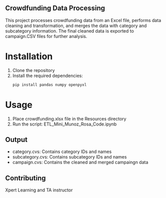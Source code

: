 ## Crowdfunding Data Processing
This project processes crowdfunding data from an Excel file, performs data cleaning and transformation, and merges the data with category and subcategory information. The final cleaned data is exported to campaign.CSV files for further analysis.

# Installation
1. Clone the repository
2. Install the required dependencies:
   ```bash
   pip install pandas numpy openpyxl
   ```
# Usage
1. Place crowdfunding.xlsx file in the Resources directory
2. Run the script:  ETL_Mini_Munoz_Rosa_Code.ipynb 
   
## Output

* category.cvs: Contains category IDs and names
* subcategory.cvs: Contains subcategory IDs and names
* campaign.cvs: Contains the cleaned and merged campaingn data

## Contributing
Xpert Learning and TA instructor

  
